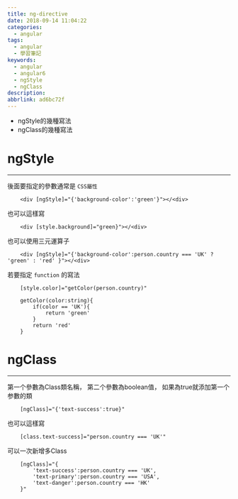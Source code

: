 ```yaml
---
title: ng-directive
date: 2018-09-14 11:04:22
categories:
  - angular
tags:
  - angular
  - 學習筆記
keywords:
  - angular
  - angular6
  - ngStyle
  - ngClass
description: 
abbrlink: ad6bc72f
---
```


- ngStyle的幾種寫法
- ngClass的幾種寫法
<!--more-->

# ngStyle
---
後面要指定的參數通常是 `CSS屬性`

```
    <div [ngStyle]="{'background-color':'green'}"></<div>
```

也可以這樣寫

```
    <div [style.background]="green}"></<div>
```

也可以使用三元運算子

```
    <div [ngStyle]="{'background-color':person.country === 'UK' ? 'green' : 'red' }"></<div>
```

若要指定 `function` 的寫法

```
    [style.color]="getColor(person.country)"

    getColor(color:string){
        if(color == 'UK'){
            return 'green'
        }
        return 'red'
    }
```


# ngClass
---
第一个參數為Class類名稱，
第二个參數為boolean值，
如果為true就添加第一个参數的類

```
    [ngClass]="{'text-success':true}"
```

也可以這樣寫

```
    [class.text-success]="person.country === 'UK'"
```

可以一次新增多Class

```
    [ngClass]="{
        'text-success':person.country === 'UK',
        'text-primary':person.country === 'USA',
        'text-danger':person.country === 'HK'
    }"
```